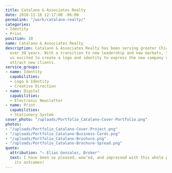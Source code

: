 ```yaml
---
title: Catalano & Associates Realty
date: 2018-11-16 12:17:00 -06:00
permalink: "/work/catalano-realty/"
categories:
- Identity
- Print
position: 10
name: Catalano & Associates Realty
description: Catalano & Associates Realty has been serving greater Chicagoland for
  over 30 years. With a transition to new leadership and new markets, they came to
  us excited to create a logo and identity to express the new company direction and
  attract new clients.
service_groups:
- name: Identity
  capabilities:
  - Logo & Identity
  - Creative Direction
- name: Digital
  capabilities:
  - Electronic Newsletter
- name: Print
  capabilities:
  - Stationery System
cover_photo: "/uploads/Portfolio_Catalano-Cover-Portfolio.png"
photos:
- "/uploads/Portfolio_Catalano-Cover-Project.png"
- "/uploads/Portfolio_Catalano-Business-Cards.png"
- "/uploads/Portfolio_Catalano-Brochure.png"
- "/uploads/Portfolio_Catalano-Brochure-Spread.png"
quote:
  attribution: "– Elias Gonzalez, Broker"
  text: I have been so pleased, wow’ed, and impressed with this whole process and
    its outcomes!
---
```


